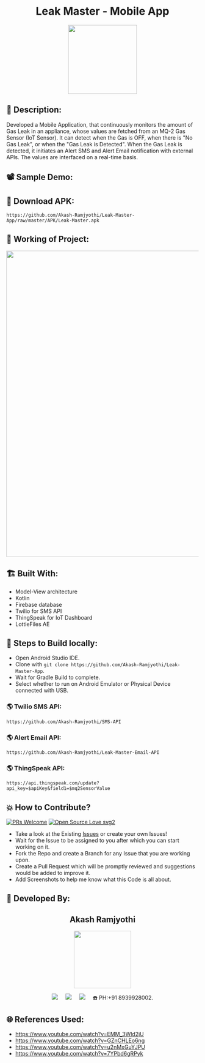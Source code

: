 <h1 align="center">Leak Master - Mobile App</h1>

<p align="center">
<img src="https://github.com/Akash-Ramjyothi/Leak-Master-App/assets/54114888/5d69b8d5-aaab-413e-9701-6864367d0633" width="180" height="180">
</p>

## 📜 Description:
Developed a Mobile Application, that continuously monitors the amount of Gas Leak in an appliance, whose values are fetched from an MQ-2 Gas Sensor (IoT Sensor). It can detect when the Gas is OFF, when there is "No Gas Leak", or when the "Gas Leak is Detected". When the Gas Leak is detected, it initiates an Alert SMS and Alert Email notification with external APIs. The values are interfaced on a real-time basis.

## 📽 Sample Demo:


## 📱 Download APK:
```https://github.com/Akash-Ramjyothi/Leak-Master-App/raw/master/APK/Leak-Master.apk```

## 🧠 Working of Project:
<p align="center">
<img src="https://ipfs.io/ipfs/bafkreidvq7eiqjcaac6kjodgvnmf5hzb65e3jbehqqluzasmio72qilwv4" width="800">
</p>

## 🏗 Built With:
- Model-View architecture
- Kotlin
- Firebase database
- Twilio for SMS API
- ThingSpeak for IoT Dashboard
- LottieFiles AE

## 🧪 Steps to Build locally:
- Open Android Studio IDE.
- Clone with `git clone https://github.com/Akash-Ramjyothi/Leak-Master-App`.
- Wait for Gradle Build to complete.
- Select whether to run on Android Emulator or Physical Device connected with USB.

### 🌎 Twilio SMS API:
  ```https://github.com/Akash-Ramjyothi/SMS-API```

### 🌎 Alert Email API:
```https://github.com/Akash-Ramjyothi/Leak-Master-Email-API```

### 🌎 ThingSpeak API:
```https://api.thingspeak.com/update?api_key=$apiKey&field1=$mq2SensorValue```

## 💥 How to Contribute?
[![PRs Welcome](https://img.shields.io/badge/PRs-welcome-brightgreen.svg?style=flat-square)](http://makeapullrequest.com)
[![Open Source Love svg2](https://badges.frapsoft.com/os/v2/open-source.svg?v=103)](https://github.com/ellerbrock/open-source-badges/) 

- Take a look at the Existing [Issues](https://github.com/Akash-Ramjyothi/Leak-Master-App/issues) or create your own Issues!
- Wait for the Issue to be assigned to you after which you can start working on it.
- Fork the Repo and create a Branch for any Issue that you are working upon.
- Create a Pull Request which will be promptly reviewed and suggestions would be added to improve it.
- Add Screenshots to help me know what this Code is all about.

## 👦 Developed By:
<h2 align="center">Akash Ramjyothi</h2>
<p align="center">
  <a href="https://github.com/Akash-Ramjyothi"><img src="https://github.com/Akash-Ramjyothi/Leak-Master-Email-API/assets/54114888/ab473d4c-b456-42b3-a112-c35c875de989" width="150px" height="150px"/></a> 
    
<p align="center">
  <a target="_blank"href="https://www.linkedin.com/in/akash-ramjyothi/"><img src="https://img.shields.io/badge/linkedin-%230077B5.svg?&style=for-the-badge&logo=linkedin&logoColor=white" /></a>&nbsp;&nbsp;&nbsp;&nbsp;
  <a href="mailto:akash.ramjyothi@gmail.com?subject=Hello%20Akash,%20From%20Github"><img src="https://img.shields.io/badge/gmail-%23D14836.svg?&style=for-the-badge&logo=gmail&logoColor=white" /></a>&nbsp;&nbsp;&nbsp;&nbsp;
  <a href="https://www.instagram.com/akash.ramjyothi/"><img src="https://img.shields.io/badge/instagram-%23D14836.svg?&style=for-the-badge&logo=instagram&logoColor=pink" /></a>&nbsp;&nbsp;&nbsp;&nbsp;
  ☎️ PH:+91 8939928002.
</p>

## 🌐 References Used:
- https://www.youtube.com/watch?v=EMM_3Wld2jU
- https://www.youtube.com/watch?v=GZnCHLEo6ng
- https://www.youtube.com/watch?v=u2nMxGuYJPU
- https://www.youtube.com/watch?v=7YPbd6gRPyk
